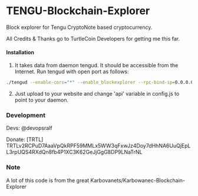 # TENGU-Blockchain-Explorer
Block explorer for Tengu CryptoNote based cryptocurrency.

All Credits & Thanks go to TurtleCoin Developers for getting me this far.

#### Installation

1) It takes data from daemon tengud. It should be accessible from the Internet. Run tengud with open port as follows:
```bash
./tengud --enable-cors="*" --enable_blockexplorer --rpc-bind-ip=0.0.0.0 --rpc-bind-port=11898

```
2) Just upload to your website and change 'api' variable in config.js to point to your daemon.


### Development
Devs:
    @devopsralf

Donate: [TRTL] TRTLv2RCPuD7AaaVpQkRPF59MMLx5WW3qFxwJz4Doy7dHhNA6UuQjEpLL3rpUQS4RXdQn8fb4P1XC3K62GeJjGgG8DP9LNaTrNL

### Note

A lot of this code is from the great Karbovanets/Karbowanec-Blockchain-Explorer
